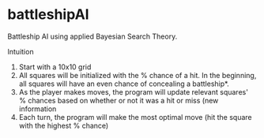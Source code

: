 # battleshipAI
Battleship AI using applied Bayesian Search Theory.


Intuition
1. Start with a 10x10 grid
2. All squares will be initialized with the % chance of a hit. In the beginning, all squares will have an even chance of concealing a battleship*. 
3. As the player makes moves, the program will update relevant squares' % chances based on whether or not it was a hit or miss (new information
4. Each turn, the program will make the most optimal move (hit the square with the highest % chance)
